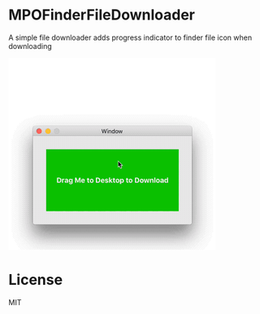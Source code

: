 # MPOFinderFileDownloader

A simple file downloader adds progress indicator to finder file icon when downloading

![screenshot](screenshot.gif)

# License

MIT


